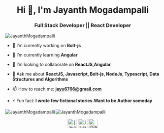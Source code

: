 <h1 align="center">Hi 👋, I'm Jayanth Mogadampalli</h1>
<h3 align="center">Full Stack Developer || React Developer  </h3>
<p align="left"> <img src="https://komarev.com/ghpvc/?username=JayanthMogadampalli" alt="JayanthMogadampalli" /> </p>

- 🔭 I’m currently working on **Bolt-js**
- 🌱 I’m currently learning  **Angular**
- 👯 I’m looking to collaborate on  **ReactJS,Angular**

- 💬  Ask me about **ReactJS, Javascript, Bolt-js, NodeJs, Typescript, Data Structures and Algorithms**
- 📫 How to reach me: **jayu6766@gmail.com**
- ⚡ Fun fact: **I wrote few fictional stories.Want to be Author someday**

<img align="left" src="https://github-readme-stats.vercel.app/api/top-langs/?username=Jayanth,ogadampalli&layout=compact&hide=html&theme=radical" alt="JayanthMogadampalli" />

<img align="center" src="https://github-readme-stats.vercel.app/api?username=JayanthMogadampalli&show_icons=true&theme=radical" alt="JayanthMogadampalli" />

<p align="center">
</a>
<a href="https://www.linkedin.com/in/jayanth-mogadampalli-096735156/" target="blank"><img align="center" src="https://cdn.jsdelivr.net/npm/simple-icons@3.0.1/icons/linkedin.svg" alt="jayanth_mogadampalli" height="30" width="30" /></a>
<a href="https://www.instagram.com/jayanth_mogadampalli/" target="blank"><img align="center" src="https://cdn.jsdelivr.net/npm/simple-icons@3.0.1/icons/instagram.svg" alt="jayanth_mogadampalli" height="30" width="30" /></a>
<a href="https://medium.com/@jayu6766" target="blank"><img align="center" src="https://cdn.jsdelivr.net/npm/simple-icons@3.0.1/icons/medium.svg" alt="@jayanthm" height="30" width="30" /></a>
</p>



